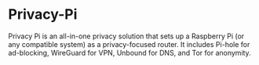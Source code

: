 # Privacy-Pi
Privacy Pi is an all-in-one privacy solution that sets up a Raspberry Pi (or any compatible system) as a privacy-focused router. It includes Pi-hole for ad-blocking, WireGuard for VPN, Unbound for DNS, and Tor for anonymity.
